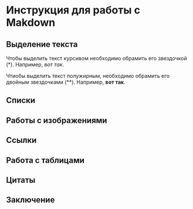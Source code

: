# Инструкция для работы с Makdown

## Выделение текста
Чтобы выделить текст курсивом необходимо обрамить его звездочкой (*). Например,  *вот так*.

Чтиобы выделить текст полужирным, необходимо обрамить его двойным звездочками (**). Например, **вот так**.

## Списки

## Работы с изображениями

## Ссылки

## Работа с таблицами

## Цитаты

## Заключение
